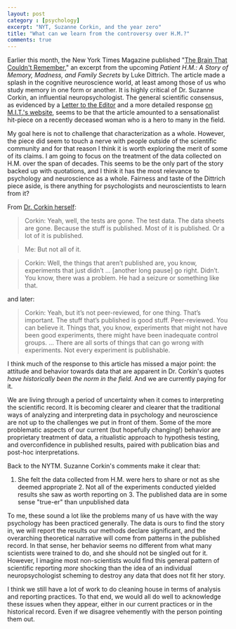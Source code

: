 ```yaml
---
layout: post
category : [psychology]
excerpt: "NYT, Suzanne Corkin, and the year zero"
title: "What can we learn from the controversy over H.M.?"
comments: true
---
```


Earlier this month, the New York Times Magazine published "[The Brain That Couldn't Remember][article1]," an excerpt from the upcoming *Patient H.M.: A Story of Memory, Madness, and Family Secrets* by Luke Dittrich. The article made a splash in the cognitive neuroscience world, at least among those of us who study memory in one form or another. It is highly critical of Dr. Suzanne Corkin, an influential neuropsychologist. The general scientific consensus, as evidenced by a [Letter to the Editor][article2] and a more detailed response [on M.I.T.'s website][article3], seems to be that the article amounted to a sensationalist hit-piece on a recently deceased woman who is a hero to many in the field.

My goal here is not to challenge that characterization as a whole. However, the piece did seem to touch a nerve with people outside of the scientific community and for that reason I think it is worth exploring the merit of some of its claims. I am going to focus on the treatment of the data collected on H.M. over the span of decades. This seems to be the only part of the story backed up with quotations, and I think it has the most relevance to psychology and neuroscience as a whole. Fairness and taste of the Dittrich piece aside, is there anything for psychologists and neuroscientists to learn from it? 

From [Dr. Corkin herself][article1]:

>Corkin: Yeah, well, the tests are gone. The test data. The data sheets are gone. Because the stuff is published. Most of it is published. Or a lot of it is published.

>Me: But not all of it.

>Corkin: Well, the things that aren’t published are, you know, experiments that just didn’t ... [another long pause] go right. Didn’t. You know, there was a problem. He had a seizure or something like that.

and later:

>Corkin: Yeah, but it’s not peer-reviewed, for one thing. That’s important. The stuff that’s published is good stuff. Peer-reviewed. You can believe it. Things that, you know, experiments that might not have been good experiments, there might have been inadequate control groups. ... There are all sorts of things that can go wrong with experiments. Not every experiment is publishable.

I think much of the response to this article has missed a major point: the attitude and behavior towards data that are apparent in Dr. Corkin's quotes *have historically been the norm in the field*. And we are currently paying for it.  

We are living through a period of uncertainty when it comes to interpreting the scientific record. It is becoming clearer and clearer that the traditional ways of analyzing and interpreting data in psychology and neuroscience are not up to the challenges we put in front of them. Some of the more problematic aspects of our current (but hopefully changing!) behavior are proprietary treatment of data, a ritualistic approach to hypothesis testing, and overconfidence in published results, paired with publication bias and post-hoc interpretations. 

Back to the NYTM. Suzanne Corkin's comments make it clear that: 

1. She felt the data collected from H.M. were hers to share or not as she deemed appropriate 2. Not all of the experiments conducted yielded results she saw as worth reporting on 3. The published data are in some sense "true-er" than unpublished data

To me, these sound a lot like the problems many of us have with the way psychology has been practiced generally. The data is ours to find the story in, we will report the results our methods declare significant, and the overarching theoretical narrative will come from patterns in the published record. In that sense, her behavior seems no different from what many scientists were trained to do, and she should not be singled out for it. However, I imagine most non-scientists would find this general pattern of scientific reporting *more* shocking than the idea of an individual neuropsychologist scheming to destroy any data that does not fit her story. 

I think we still have a lot of work to do cleaning house in terms of analysis and reporting practices. To that end, we would all do well to acknowledge these issues when they appear, either in our current practices or in the historical record. Even if we disagree vehemently with the person pointing them out. 


[article1]: http://www.nytimes.com/2016/08/07/magazine/the-brain-that-couldnt-remember.html
[article2]: http://www.nytimes.com/2016/08/21/magazine/the-8-716-issue.html?rref=collection%2Fsectioncollection%2Fmagazine&action=click&contentCollection=magazine&region=stream&module=stream_unit&version=latest&contentPlacement=5&pgtype=sectionfront
[article3]: http://bcs.mit.edu/news-events/news/additional-information-august-20-2016-further-rebutting-luke-dittrich%E2%80%99s-allegations
